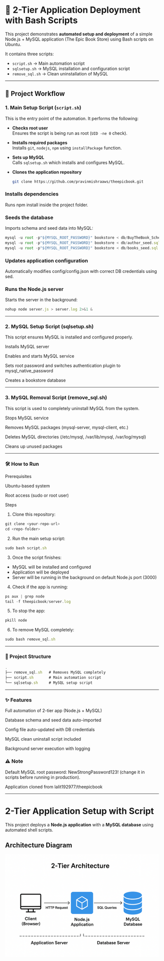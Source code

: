 # 📘 2-Tier Application Deployment with Bash Scripts

This project demonstrates **automated setup and deployment** of a simple Node.js + MySQL application (The Epic Book Store) using Bash scripts on Ubuntu.  

It contains three scripts:
- `script.sh` → Main automation script
- `sqlsetup.sh` → MySQL installation and configuration script
- `remove_sql.sh` → Clean uninstallation of MySQL

---

## 🚀 Project Workflow

### 1. **Main Setup Script (`script.sh`)**
This is the entry point of the automation. It performs the following:

- **Checks root user**  
  Ensures the script is being run as root (`UID -ne 0` check).

- **Installs required packages**  
  Installs `git`, `nodejs`, `npm` using `installPackage` function.

- **Sets up MySQL**  
  Calls `sqlsetup.sh` which installs and configures MySQL.

- **Clones the application repository**  
  ```bash
  git clone https://github.com/pravinmishraaws/theepicbook.git


### Installs dependencies
Runs npm install inside the project folder.

### Seeds the database
Imports schema and seed data into MySQL:
```javascript
mysql -u root -p"${MYSQL_ROOT_PASSWORD}" bookstore < db/BuyTheBook_Schema.sql
mysql -u root -p"${MYSQL_ROOT_PASSWORD}" bookstore < db/author_seed.sql
mysql -u root -p"${MYSQL_ROOT_PASSWORD}" bookstore < db/books_seed.sql
```
### Updates application configuration
Automatically modifies config/config.json with correct DB credentials using sed.

### Runs the Node.js server
Starts the server in the background:
```javascript
nohup node server.js > server.log 2>&1 &
```
---
### 2. MySQL Setup Script (sqlsetup.sh)

This script ensures MySQL is installed and configured properly.

Installs MySQL server

Enables and starts MySQL service

Sets root password and switches authentication plugin to mysql_native_password

Creates a bookstore database

---
### 3. MySQL Removal Script (remove_sql.sh)

This script is used to completely uninstall MySQL from the system.

Stops MySQL service

Removes MySQL packages (mysql-server, mysql-client, etc.)

Deletes MySQL directories (/etc/mysql, /var/lib/mysql, /var/log/mysql)

Cleans up unused packages

---
### 🛠️ How to Run
Prerequisites

Ubuntu-based system

Root access (sudo or root user)

Steps

1. Clone this repository:
```javascript
git clone <your-repo-url>
cd <repo-folder>
```
2. Run the main setup script:
```javascript
sudo bash script.sh
```
3. Once the script finishes:
- MySQL will be installed and configured
- Application will be deployed
- Server will be running in the background on default Node.js port (3000)

4. Check if the app is running:
```javascript
ps aux | grep node
tail -f theepicbook/server.log
```
5. To stop the app:
```javascript
pkill node
```
6. To remove MySQL completely:
```javascript
sudo bash remove_sql.sh
```

---
### 📂 Project Structure
```javascript
.
├── remove_sql.sh   # Removes MySQL completely
├── script.sh       # Main automation script
└── sqlsetup.sh     # MySQL setup script
```

---
### ✨ Features

Full automation of 2-tier app (Node.js + MySQL)

Database schema and seed data auto-imported

Config file auto-updated with DB credentials

MySQL clean uninstall script included

Background server execution with logging


### ⚠️ Note

Default MySQL root password: NewStrongPassword123! (change it in scripts before running in production).

Application cloned from lalit192977/theepicbook

---

# 2-Tier Application Setup with Script

This project deploys a **Node.js application** with a **MySQL database** using automated shell scripts.

## Architecture Diagram

![2-Tier Architecture](./2-tier.png)
